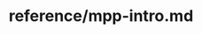 ---
title: reference/mpp-intro.md
showAuthorInfo: false
redirect_path: https://kotlinlang.org/docs/mpp-intro.html
---